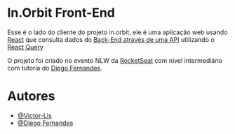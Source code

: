 # In.Orbit Front-End

Esse é o lado do cliente do projeto in.orbit, ele é uma aplicação web usando [React](https://pt-br.legacy.reactjs.org/) que consulta dados do [Back-End através de uma API](https://github.com/Victor-Lis/In.Orbit-Back-End/) utilizando o [React Query](https://tanstack.com/query/latest/docs/framework/react/overview)

O projeto foi criado no evento NLW da [RocketSeat](https://github.com/Rocketseat) com nível intermediário com tutoria do [Diego Fernandes](https://www.linkedin.com/in/diego-schell-fernandes/).

# Autores
- [@Victor-Lis](https://www.linkedin.com/in/victor-lis-bronzo/)
- [@Diego Fernandes](https://www.linkedin.com/in/diego-schell-fernandes/)
